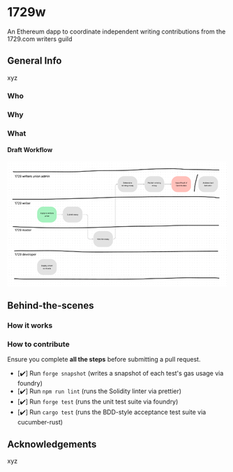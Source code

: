 # 1729w

An Ethereum dapp to coordinate independent writing contributions from the 1729.com writers guild

## General Info

xyz

### Who

### Why

### What

#### Draft Workflow

![Workflow Draft 1](./files/workflow-draft-1.png)

## Behind-the-scenes

### How it works

### How to contribute

Ensure you complete **all the steps** before submitting a pull request.

- [✔️] Run `forge snapshot` (writes a snapshot of each test's gas usage via foundry)
- [✔️] Run `npm run lint` (runs the Solidity linter via prettier)
- [✔️] Run `forge test` (runs the unit test suite via foundry)
- [✔️] Run `cargo test` (runs the BDD-style acceptance test suite via cucumber-rust)

## Acknowledgements

xyz

